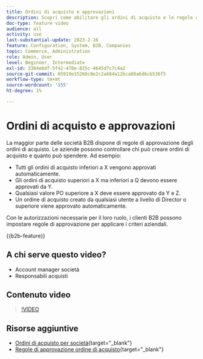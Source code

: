 ```yaml
---
title: Ordini di acquisto e approvazioni
description: Scopri come abilitare gli ordini di acquisto e le regole di approvazione per gli account aziendali B2B.
doc-type: feature video
audience: all
activity: use
last-substantial-update: 2023-2-16
feature: Configuration, System, B2B, Companies
topic: Commerce, Administration
role: Admin, User
level: Beginner, Intermediate
exl-id: 3384e6df-5f42-470e-825c-4645d7c7c4a2
source-git-commit: 05919e15260c0e2c2a684a12bca60a6d6cb536f5
workflow-type: tm+mt
source-wordcount: '155'
ht-degree: 1%

---
```


# Ordini di acquisto e approvazioni

La maggior parte delle società B2B dispone di regole di approvazione degli ordini di acquisto. Le aziende possono controllare chi può creare ordini di acquisto e quanto può spendere. Ad esempio:

- Tutti gli ordini di acquisto inferiori a X vengono approvati automaticamente.
- Gli ordini di acquisto superiori a X ma inferiori a Q devono essere approvati da Y.
- Qualsiasi valore PO superiore a X deve essere approvato da Y e Z.
- Un ordine di acquisto creato da qualsiasi utente a livello di Director o superiore viene approvato automaticamente.

Con le autorizzazioni necessarie per il loro ruolo, i clienti B2B possono impostare regole di approvazione per applicare i criteri aziendali.

{{b2b-feature}}

## A chi serve questo video?

- Account manager società
- Responsabili acquisti

## Contenuto video

>[!VIDEO](https://video.tv.adobe.com/v/344450?quality=12&learn=on)

## Risorse aggiuntive

- [Ordini di acquisto per società](https://experienceleague.adobe.com/docs/commerce-admin/b2b/purchase-orders/purchase-order-flow.html){target="_blank"}
- [Regole di approvazione ordine di acquisto](https://experienceleague.adobe.com/docs/commerce-admin/b2b/purchase-orders/account-dashboard-approval-rules.html){target="_blank"}
